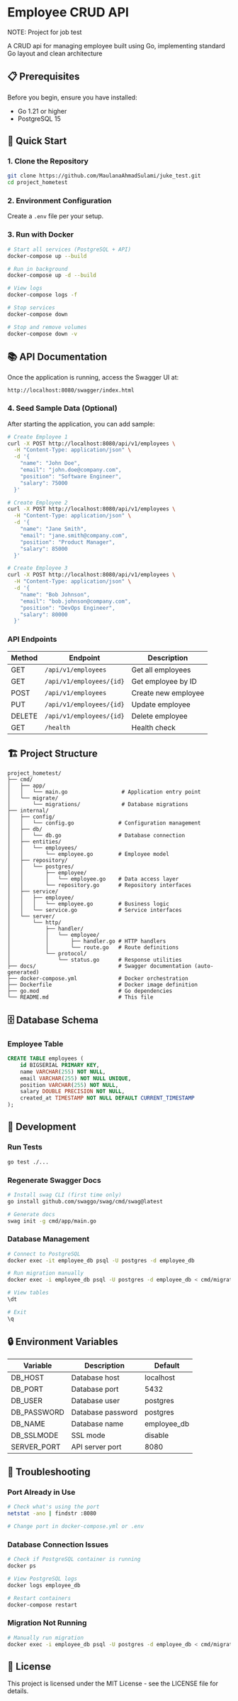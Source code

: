 # Employee CRUD API

NOTE: Project for job test

A CRUD api for managing employee built using Go, implementing standard Go layout and clean architecture


## 📋 Prerequisites

Before you begin, ensure you have installed:

- Go 1.21 or higher
- PostgreSQL 15

## 🎯 Quick Start

### 1. Clone the Repository

```bash
git clone https://github.com/MaulanaAhmadSulami/juke_test.git
cd project_hometest
```

### 2. Environment Configuration

Create a `.env` file per your setup.

### 3. Run with Docker

```bash
# Start all services (PostgreSQL + API)
docker-compose up --build

# Run in background
docker-compose up -d --build

# View logs
docker-compose logs -f

# Stop services
docker-compose down

# Stop and remove volumes
docker-compose down -v
```

## 📚 API Documentation

Once the application is running, access the Swagger UI at:

```
http://localhost:8080/swagger/index.html
```

### 4. Seed Sample Data (Optional)

After starting the application, you can add sample:

```bash
# Create Employee 1
curl -X POST http://localhost:8080/api/v1/employees \
  -H "Content-Type: application/json" \
  -d '{
    "name": "John Doe",
    "email": "john.doe@company.com",
    "position": "Software Engineer",
    "salary": 75000
  }'

# Create Employee 2
curl -X POST http://localhost:8080/api/v1/employees \
  -H "Content-Type: application/json" \
  -d '{
    "name": "Jane Smith",
    "email": "jane.smith@company.com",
    "position": "Product Manager",
    "salary": 85000
  }'

# Create Employee 3
curl -X POST http://localhost:8080/api/v1/employees \
  -H "Content-Type: application/json" \
  -d '{
    "name": "Bob Johnson",
    "email": "bob.johnson@company.com",
    "position": "DevOps Engineer",
    "salary": 80000
  }'
```

### API Endpoints

| Method | Endpoint                        | Description          |
|--------|---------------------------------|----------------------|
| GET    | `/api/v1/employees`             | Get all employees    |
| GET    | `/api/v1/employees/{id}`        | Get employee by ID   |
| POST   | `/api/v1/employees`             | Create new employee  |
| PUT    | `/api/v1/employees/{id}`        | Update employee      |
| DELETE | `/api/v1/employees/{id}`        | Delete employee      |
| GET    | `/health`                       | Health check         |


## 🏗️ Project Structure

```
project_hometest/
├── cmd/
│   ├── app/
│   │   └── main.go                 # Application entry point
│   └── migrate/
│       └── migrations/             # Database migrations
├── internal/
│   ├── config/
│   │   └── config.go              # Configuration management
│   ├── db/
│   │   └── db.go                  # Database connection
│   ├── entities/
│   │   └── employees/
│   │       └── employee.go        # Employee model
│   ├── repository/
│   │   └── postgres/
│   │       ├── employee/
│   │       │   └── employee.go    # Data access layer
│   │       └── repository.go      # Repository interfaces
│   ├── service/
│   │   ├── employee/
│   │   │   └── employee.go        # Business logic
│   │   └── service.go             # Service interfaces
│   └── server/
│       └── http/
│           ├── handler/
│           │   └── employee/
│           │       ├── handler.go # HTTP handlers
│           │       └── route.go   # Route definitions
│           └── protocol/
│               └── status.go      # Response utilities
├── docs/                          # Swagger documentation (auto-generated)
├── docker-compose.yml             # Docker orchestration
├── Dockerfile                     # Docker image definition
├── go.mod                         # Go dependencies
└── README.md                      # This file
```

## 🗄️ Database Schema

### Employee Table

```sql
CREATE TABLE employees (
    id BIGSERIAL PRIMARY KEY,
    name VARCHAR(255) NOT NULL,
    email VARCHAR(255) NOT NULL UNIQUE,
    position VARCHAR(255) NOT NULL,
    salary DOUBLE PRECISION NOT NULL,
    created_at TIMESTAMP NOT NULL DEFAULT CURRENT_TIMESTAMP
);
```

## 🔧 Development

### Run Tests

```bash
go test ./...
```

### Regenerate Swagger Docs

```bash
# Install swag CLI (first time only)
go install github.com/swaggo/swag/cmd/swag@latest

# Generate docs
swag init -g cmd/app/main.go
```

### Database Management

```bash
# Connect to PostgreSQL
docker exec -it employee_db psql -U postgres -d employee_db

# Run migration manually
docker exec -i employee_db psql -U postgres -d employee_db < cmd/migrate/migrations/000001_create_employee_table_up.sql

# View tables
\dt

# Exit
\q
```

## 🔒 Environment Variables

| Variable       | Description              | Default       |
|----------------|--------------------------|---------------|
| DB_HOST        | Database host            | localhost     |
| DB_PORT        | Database port            | 5432          |
| DB_USER        | Database user            | postgres      |
| DB_PASSWORD    | Database password        | postgres      |
| DB_NAME        | Database name            | employee_db   |
| DB_SSLMODE     | SSL mode                 | disable       |
| SERVER_PORT    | API server port          | 8080          |

## 🐛 Troubleshooting

### Port Already in Use

```bash
# Check what's using the port
netstat -ano | findstr :8080

# Change port in docker-compose.yml or .env
```

### Database Connection Issues

```bash
# Check if PostgreSQL container is running
docker ps

# View PostgreSQL logs
docker logs employee_db

# Restart containers
docker-compose restart
```

### Migration Not Running

```bash
# Manually run migration
docker exec -i employee_db psql -U postgres -d employee_db < cmd/migrate/migrations/000001_create_employee_table_up.sql
```

## 📝 License

This project is licensed under the MIT License - see the LICENSE file for details.
